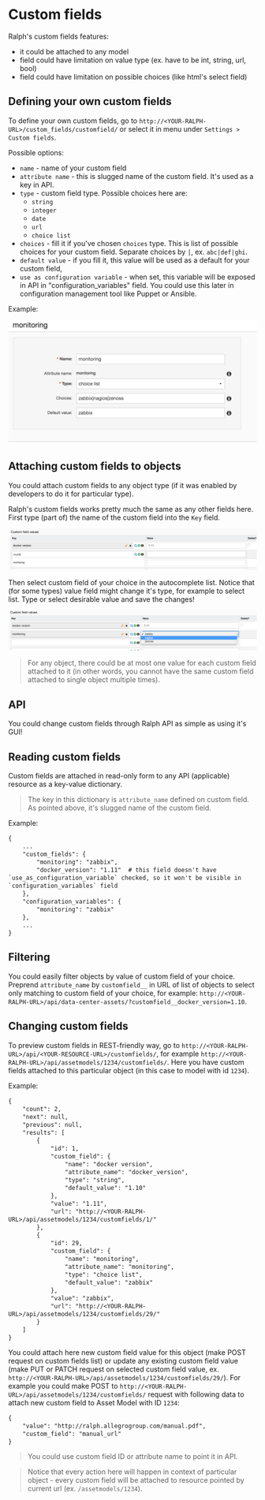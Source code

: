# Custom fields

Ralph's custom fields features:

* it could be attached to any model
* field could have limitation on value type (ex. have to be int, string, url, bool)
* field could have limitation on possible choices (like html's select field)

## Defining your own custom fields

To define your own custom fields, go to `http://<YOUR-RALPH-URL>/custom_fields/customfield/` or select it in menu under `Settings > Custom fields`.

Possible options:

* `name` - name of your custom field
* `attribute name` - this is slugged name of the custom field. It's used as a key in API.
* `type` - custom field type. Possible choices here are:
    * `string`
    * `integer`
    * `date`
    * `url`
    * `choice list`
* `choices` - fill it if you've chosen `choices` type. This is list of possible choices for your custom field. Separate choices by `|`, ex. `abc|def|ghi`.
* `default value` - if you fill it, this value will be used as a default for your custom field,
* `use as configuration variable` - when set, this variable will be exposed in API in "configuration_variables" field. You could use this later in configuration management tool like Puppet or Ansible.

Example:

![custom-field-definition](img/custom-field-add.png "Example of custom field definition")


## Attaching custom fields to objects

You could attach custom fields to any object type (if it was enabled by developers to do it for particular type).

Ralph's custom fields works pretty much the same as any other fields here. First type (part of) the name of the custom field into the `Key` field.


![custom-field-autocomplete](img/custom-field-autocomplete.png "Custom fields autocompletion")

Then select custom field of your choice in the autocomplete list. Notice that (for some types) value field might change it's type, for example to select list. Type or select desirable value and save the changes!

![custom-field-select-value](img/custom-field-select-value.png "Custom fields - value selection")

> For any object, there could be at most one value for each custom field attached to it (in other words, you cannot have the same custom field attached to single object multiple times).

## API

You could change custom fields through Ralph API as simple as using it's GUI!

## Reading custom fields

Custom fields are attached in read-only form to any API (applicable) resource as a key-value dictionary.

> The key in this dictionary is `attribute_name` defined on custom field. As pointed above, it's slugged name of the custom field.

Example:
```
{
    ...
    "custom_fields": {
        "monitoring": "zabbix",
        "docker_version": "1.11"  # this field doesn't have `use_as_configuration_variable` checked, so it won't be visible in `configuration_variables` field
    },
    "configuration_variables": {
        "monitoring": "zabbix"
    },
    ...
}
```

## Filtering

You could easily filter objects by value of custom field of your choice. Preprend `attribute_name` by `customfield__` in URL of list of objects to select only matching to custom field of your choice, for example: `http://<YOUR-RALPH-URL>/api/data-center-assets/?customfield__docker_version=1.10`.


## Changing custom fields

To preview custom fields in REST-friendly way, go to `http://<YOUR-RALPH-URL>/api/<YOUR-RESOURCE-URL>/customfields/`, for example `http://<YOUR-RALPH-URL>/api/assetmodels/1234/customfields/`. Here you have custom fields attached to this particular object (in this case to model with id `1234`).

Example:
```
{
    "count": 2,
    "next": null,
    "previous": null,
    "results": [
        {
            "id": 1,
            "custom_field": {
                "name": "docker version",
                "attribute_name": "docker_version",
                "type": "string",
                "default_value": "1.10"
            },
            "value": "1.11",
            "url": "http://<YOUR-RALPH-URL>/api/assetmodels/1234/customfields/1/"
        },
        {
            "id": 29,
            "custom_field": {
                "name": "monitoring",
                "attribute_name": "monitoring",
                "type": "choice list",
                "default_value": "zabbix"
            },
            "value": "zabbix",
            "url": "http://<YOUR-RALPH-URL>/api/assetmodels/1234/customfields/29/"
        }
    ]
}
```


You could attach here new custom field value for this object (make POST request on custom fields list) or update any existing custom field value (make PUT or PATCH request on selected custom field value, ex. `http://<YOUR-RALPH-URL>/api/assetmodels/1234/customfields/29/`). For example you could make POST to `http://<YOUR-RALPH-URL>/api/assetmodels/1234/customfields/` request with following data to attach new custom field to Asset Model with ID `1234`:
```
{
    "value": "http://ralph.allegrogroup.com/manual.pdf",
    "custom_field": "manual_url"
}
```

> You could use custom field ID or attribute name to point it in API.

> Notice that every action here will happen in context of particular object - every custom field will be attached to resource pointed by current url (ex. `/assetmodels/1234`).
